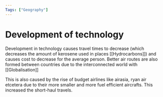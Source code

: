 ```yaml
---
Tags: ["Geography"]
---
```


# Development of technology
Development in technology causes travel times to decrease (which decreases the amount of kerosene used in places [[Hydrocarbons]]) and causes cost to decrease for the average person. Better air routes are also formed between countries due to the interconnected world with [[Globalisation]]

This is also caused by the rise of budget airlines like airasia, ryan air etcetera due to their more smaller and more fuel efficient aircrafts.
This increased the short-haul travels.